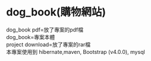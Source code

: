 # dog_book(購物網站)
dog_book pdf=放了專案的pdf檔</br>
dog_book=專案本體</br>
project download=放了專案的rar檔</br>
本專案使用到
hibernate,maven,
Bootstrap (v4.0.0),
mysql
